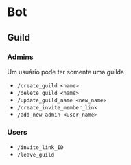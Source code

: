 # Bot

## Guild

### Admins

Um usuário pode ter somente uma guilda

- `/create_guild <name>`
- `/delete_guild <name>`
- `/update_guild_name <new_name>`
- `/create_invite_member_link`
- `/add_new_admin <user_name>`

### Users

- `/invite_link_ID`
- `/leave_guild`

